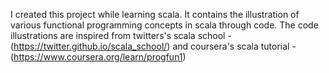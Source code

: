 I created this project while learning scala. It contains the illustration of various functional programming concepts in scala through code. The code illustrations are inspired from twitters's scala school - (https://twitter.github.io/scala_school/) and coursera's scala tutorial - (https://www.coursera.org/learn/progfun1)
